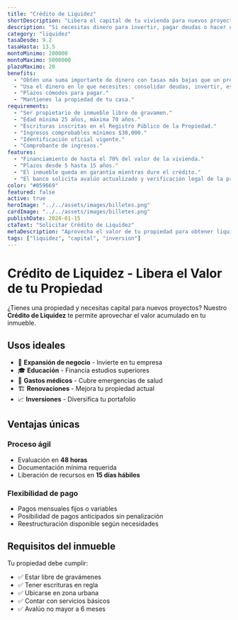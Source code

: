 ```yaml
---
title: "Crédito de Liquidez"
shortDescription: "Libera el capital de tu vivienda para nuevos proyectos e inversiones"
description: "Si necesitas dinero para invertir, pagar deudas o hacer crecer tu negocio, puedes usar tu casa ya pagada (o casi pagada) como garantía para obtener un crédito de liquidez."
category: "liquidez"
tasaDesde: 9.2
tasaHasta: 13.5
montoMinimo: 200000
montoMaximo: 5000000
plazoMaximo: 20
benefits:
  - "Obtén una suma importante de dinero con tasas más bajas que un préstamo personal."
  - "Usa el dinero en lo que necesites: consolidar deudas, invertir, estudios, viajes, etc."
  - "Plazos cómodos para pagar."
  - "Mantienes la propiedad de tu casa."
requirements:
  - "Ser propietario de inmueble libre de gravamen."
  - "Edad mínima 25 años, máxima 70 años."
  - "Escrituras inscritas en el Registro Público de la Propiedad."
  - "Ingresos comprobables mínimos $30,000."
  - "Identificación oficial vigente."
  - "Comprobante de ingresos."
features:
  - "Financiamiento de hasta el 70% del valor de la vivienda."
  - "Plazos desde 5 hasta 15 años."
  - "El inmueble queda en garantía mientras dure el crédito."
  - "El banco solicita avalúo actualizado y verificación legal de la propiedad."
color: "#059669"
featured: false
active: true
heroImage: "../../assets/images/billetes.png"
cardImage: "../../assets/images/billetes.png"
publishDate: 2024-01-15
ctaText: "Solicitar Crédito de Liquidez"
metaDescription: "Aprovecha el valor de tu propiedad para obtener liquidez. Tasas desde 9.2% y financiamiento hasta el 70% del avalúo."
tags: ["liquidez", "capital", "inversion"]
---
```


# Crédito de Liquidez - Libera el Valor de tu Propiedad

¿Tienes una propiedad y necesitas capital para nuevos proyectos? Nuestro **Crédito de Liquidez** te permite aprovechar el valor acumulado en tu inmueble.

## Usos ideales

- 💼 **Expansión de negocio** - Invierte en tu empresa
- 🎓 **Educación** - Financia estudios superiores
- 🏥 **Gastos médicos** - Cubre emergencias de salud
- 🏗️ **Renovaciones** - Mejora tu propiedad actual
- 📈 **Inversiones** - Diversifica tu portafolio

## Ventajas únicas

### Proceso ágil
- Evaluación en **48 horas**
- Documentación mínima requerida
- Liberación de recursos en **15 días hábiles**

### Flexibilidad de pago
- Pagos mensuales fijos o variables
- Posibilidad de pagos anticipados sin penalización
- Reestructuración disponible según necesidades

## Requisitos del inmueble

Tu propiedad debe cumplir:

- ✅ Estar libre de gravámenes
- ✅ Tener escrituras en regla
- ✅ Ubicarse en zona urbana
- ✅ Contar con servicios básicos
- ✅ Avalúo no mayor a 6 meses